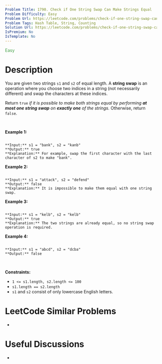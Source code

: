 ```yaml
---
Problem Title: 1790. Check if One String Swap Can Make Strings Equal
Problem Difficulty: Easy
Problem Url: https://leetcode.com/problems/check-if-one-string-swap-can-make-strings-equal/
Problem Tags: Hash Table, String, Counting
Solution Url: https://leetcode.com/problems/check-if-one-string-swap-can-make-strings-equal/solution/
IsPremium: No
IsTemplate: No
---
```


<span style="color: rgb(67, 160, 71);">Easy</span>

# Description

You are given two strings `s1` and `s2` of equal length. A **string swap** is an operation where you choose two indices in a string (not necessarily different) and swap the characters at these indices.


Return `true` *if it is possible to make both strings equal by performing **at most one string swap** on **exactly one** of the strings.* Otherwise, return `false`.


 


**Example 1:**



```

**Input:** s1 = "bank", s2 = "kanb"
**Output:** true
**Explanation:** For example, swap the first character with the last character of s2 to make "bank".

```

**Example 2:**



```

**Input:** s1 = "attack", s2 = "defend"
**Output:** false
**Explanation:** It is impossible to make them equal with one string swap.

```

**Example 3:**



```

**Input:** s1 = "kelb", s2 = "kelb"
**Output:** true
**Explanation:** The two strings are already equal, so no string swap operation is required.

```

**Example 4:**



```

**Input:** s1 = "abcd", s2 = "dcba"
**Output:** false

```

 


**Constraints:**


* `1 <= s1.length, s2.length <= 100`
* `s1.length == s2.length`
* `s1` and `s2` consist of only lowercase English letters.




# LeetCode Similar Problems

- []()

# Useful Discussions

- []()
